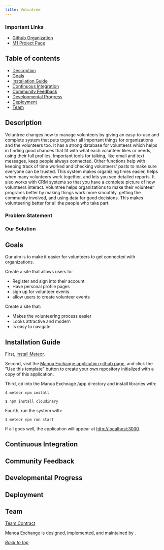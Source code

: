 ```yaml
---
title: Voluntree
---
```


### Important Links
* <a href = "https://github.com/team-roots">Github Organization</a>
*  <a href = "https://github.com/orgs/team-roots/projects/1">M1 Project Page</a>

## Table of contents

* [Description](#description)
* [Goals](#goals)
* [Installation Guide](#installation-guide)
* [Continuous Integration](#continuous-integration)
* [Community Feedback](#community-feedback)
* [Developmental Progress](#developmental-progress)
* [Deployment](#deployment)
* [Team](#team)

## Description

Voluntree changes how to manage volunteers by giving an easy-to-use and complete system that puts together all important things for organizations and the volunteers too. It has a strong database for volunteers which helps in finding good chances that fit with what each volunteer likes or needs, using their full profiles. Important tools for talking, like email and text messages, keep people always connected. Other functions help with keeping track of time worked and checking volunteers' pasts to make sure everyone can be trusted. This system makes organizing times easier, helps when many volunteers work together, and lets you see detailed reports. It also works with CRM systems so that you have a complete picture of how volunteers interact. Voluntree helps organizations to make their volunteer programs better by making things work more smoothly, getting the community involved, and using data for good decisions. This makes volunteering better for all the people who take part.

### Problem Statement

### Our Solution

## Goals

Our aim is to make it easier for volunteers to get connected with organizations.

Create a site that allows users to:
- Register and sign into their account
- Have personal profile pages
- sign up for volunteer events
- allow users to create volunteer events

Create a site that:

- Makes the volunteering process easier
- Looks attractive and modern
- Is easy to navigate


## Installation Guide
 
 First, [install Meteor](https://www.meteor.com/install).

Second, visit the [Manoa Exchange application github page](https://github.com/manoa-exchange/manoa-exchange-meteor-app), and click the "Use this template" button to create your own repository initialized with a copy of this application. 

Third, cd into the Manoa Exchnage /app directory and install libraries with:

```
$ meteor npm install
```

```
$ npm install cloudinary
```

Fourth, run the system with:

```
$ meteor npm run start
```

If all goes well, the application will appear at [http://localhost:3000](http://localhost:3000).

## Continuous Integration

## Community Feedback

## Developmental Progress

## Deployment

## Team

<a href = "https://docs.google.com/document/d/1SxHmUM0TabvZTdlGjk9RQn5Vs0THKnciOy4t1PnJ_zg/edit?usp=sharing">Team Contract</a>

Manoa Exchange is designed, implemented, and maintained by .

_[Back to top](#important-links)_

